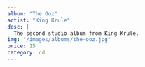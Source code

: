 ```yaml
---
album: "The Ooz"
artist: "King Krule"
desc: |
  The second studio album from King Krule.
img: "/images/albums/the-ooz.jpg"
price: 15
category: cd
---
```

